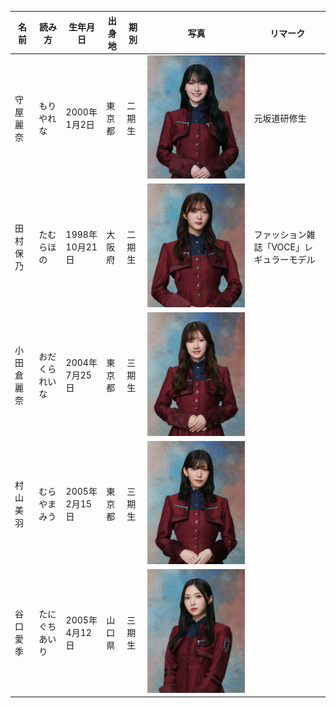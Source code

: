 


| 名前    | 読み方     | 生年月日        | 出身地 | 期別  | 写真                                   | リマーク                   |
|-------|---------|-------------|-----|-----|--------------------------------------|------------------------|
| 守屋麗奈  | もりやれな   | 2000年1月2日   | 東京都 | 二期生 | ![](./members/img/moriyarena.jpg)    | 元坂道研修生                 |
| 田村保乃  | たむらほの   | 1998年10月21日 | 大阪府 | 二期生 | ![](./members/img/tamurahono.jpg)    | ファッション雑誌「VOCE」レギュラーモデル |
| 小田倉麗奈 | おだくられいな | 2004年7月25日  | 東京都 | 三期生 | ![](./members/img/odakurareina.jpg)  |                        |
| 村山美羽  | むらやまみう  | 2005年2月15日  | 東京都 | 三期生 | ![](./members/img/murayamamiu.jpg)   |                        |
| 谷口愛季  | たにぐちあいり | 2005年4月12日  | 山口県 | 三期生 | ![](./members/img/taniguchiairi.jpg) |                        |

